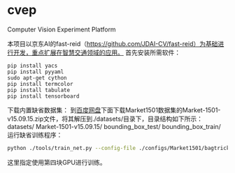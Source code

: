# cvep
Computer Vision Experiment Platform

本项目以京东AI的fast-reid（https://github.com/JDAI-CV/fast-reid）为基础进行开发，重点扩展在智慧交通领域的应用。
首先安装所需软件：
```base
pip install yacs
pip install pyyaml
sudo apt-get cython
pip install termcolor
pip install tabulate
pip install tensorboard
```
下载内置缺省数据集：
到[百度网盘](https://pan.baidu.com/s/1ntIi2Op)下面下载Market1501数据集的Market-1501-v15.09.15.zip文件，将其解压到./datasets/目录下，目录结构如下所示：
datasets/
    Market-1501-v15.09.15/
        bounding_box_test/
        bounding_box_train/
运行缺省训练程序：
```bash
python ./tools/train_net.py --config-file ./configs/Market1501/bagtricks_R50.yml MODEL.DEVICE "cuda:3"
```
这里指定使用第四块GPU进行训练。


